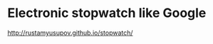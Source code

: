 # Electronic stopwatch like Google
<a href="http://rustamyusupov.github.io/stopwatch/">http://rustamyusupov.github.io/stopwatch/</a>
